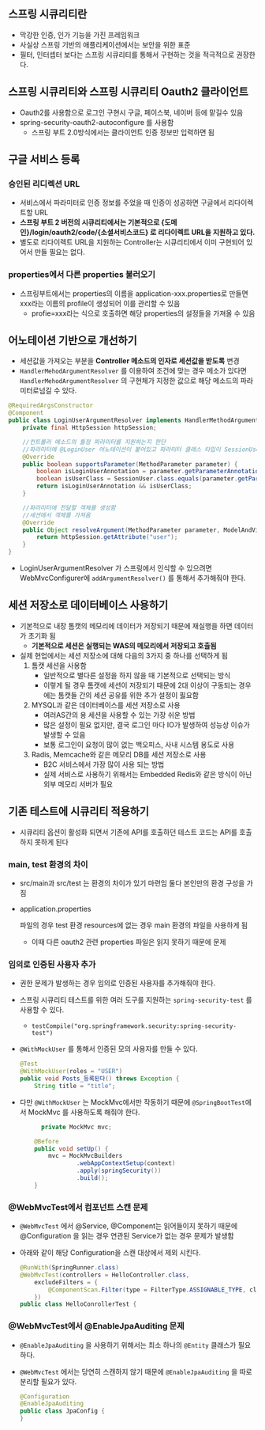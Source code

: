 ## 스프링 시큐리티란

- 막강한 인증, 인가 기능을 가진 프레임워크
- 사실상 스프링 기반의 애플리케이션에서는 보안을 위한 표준
- 필터, 인터셉터 보다는 스프링 시큐리티를 통해서 구현하는 것을 적극적으로 권장한다.

## 스프링 시큐리티와 스프링 시큐리티 Oauth2 클라이언트

- Oauth2를 사용함으로 로그인 구현시 구글, 페이스북, 네이버 등에 맡길수 있음
- spring-security-oauth2-autoconfigure 를 사용함
  - 스프링 부트 2.0방식에서는 클라이언트 인증 정보만 입력하면 됨

## 구글 서비스 등록

### 승인된 리디렉션 URL

- 서비스에서 파라미터로 인증 정보를 주었을 때 인증이 성공하면 구글에서 리다이렉트할 URL
- **스프링 부트 2 버전의 시큐리티에서는 기본적으로 {도메인}/login/oauth2/code/{소셜서비스코드} 로 리다이렉트 URL을 지원하고 있다.**
- 별도로 리다이렉트 URL을 지원하는 Controller는 시큐리티에서 이미 구현되어 있어서 만들 필요는 없다.

### properties에서 다른 properties 불러오기

- 스프링부트에서는 properties의 이름을 application-xxx.properties로 만들면 xxx라는 이름의 profile이 생성되어 이를 관리할 수 있음
  - profie=xxx라는 식으로 호출하면 해당 properties의 설정들을 가져올 수 있음

## 어노테이션 기반으로 개선하기

- 세션값을 가져오는 부분을 **Controller 메소드의 인자로 세션값을 받도록** 변경
- `HandlerMehodArgumentResolver` 를 이용하여 조건에 맞는 경우 메소가 있다면 `HandlerMehodArgumentResolver` 의 구현체가 지정한 값으로 해당 메소드의 파라미터로넘길 수 있다.

```java
@RequiredArgsConstructor
@Component
public class LoginUserArgumentResolver implements HandlerMethodArgumentResolver {
    private final HttpSession httpSession;

    //컨트롤러 메소드의 틀정 파라미터를 지원하는지 판단
    //파라미터에 @LoginUser 어노테이션이 붙어있고 파라미터 클래스 타입이 SessionUser.class인 경우 ture를 반환
    @Override
    public boolean supportsParameter(MethodParameter parameter) {
        boolean isLoginUserAnnotation = parameter.getParameterAnnotation(LoginUser.class) != null;
        boolean isUserClass = SessionUser.class.equals(parameter.getParameterType());
        return isLoginUserAnnotation && isUserClass;
    }

    //파라미터에 전달할 객체를 생성함
    //세션에서 객체를 가져옴
    @Override
    public Object resolveArgument(MethodParameter parameter, ModelAndViewContainer mavContainer, NativeWebRequest webRequest, WebDataBinderFactory binderFactory) throws Exception {
        return httpSession.getAttribute("user");
    }
}
```

- LoginUserArgumentResolver 가 스프링에서 인식할 수 있으려면 WebMvcConfigurer에 `addArgumentResolver()` 를 통해서 추가해줘야 한다.

## 세션 저장소로 데이터베이스 사용하기

- 기본적으로 내장 톰캣의 메모리에 데이터가 저장되기 때문에 재실행을 하면 데이터가 초기화 됨
  - **기본적으로 세션은 실행되는 WAS의 메모리에서 저장되고 호출됨**
- 실제 현업에서는 세션 저장소에 대해 다음의 3가지 중 하나를 선택하게 됨
  1. 톰캣 세션을 사용함
     - 일반적으로 별다른 설정을 하지 않을 때 기본적으로 선택되는 방식
     - 이렇게 될 경우 톰캣에 세션이 저장되기 때문에 2대 이상이 구동되는 경우에는 톰캣들 간의 세션 공유를 위한 추가 설정이 핋요함
  2. MYSQL과 같은 데이터베이스를 세션 저장소로 사용
     - 여러AS간의 용 세션을 사용할 수 있는 가장 쉬운 방법
     - 많은 설정이 필요 없지만, 결국 로그인 마다 IO가 발생하여 성능상 이슈가 발생할 수 있음
     - 보통 로그인이 요청이 많이 없는 백오피스, 사내 시스템 용도로 사용
  3. Radis, Memcache와 같은 메모리 DB를 세션 저장소로 사용
     - B2C 서비스에서 가장 많이 사용 되는 방법
     - 실제 서비스로 사용하기 위해서는 Embedded Redis와 같은 방식이 아닌 외부 메모리 서버가 필요

## 기존 테스트에 시큐리티 적용하기

- 시큐리티 옵션이 활성화 되면서 기존에 API를 호출하던 테스트 코드는 API를 호출하지 못하게 된다

### main, test 환경의 차이

- src/main과 src/test 는 환경의 차이가 있기 마련임 둘다 본인만의 환경 구성을 가짐

- application.properties

   파일의 경우 test 환경 resources에 없는 경우 main 환경의 파일을 사용하게 됨

  - 이때 다른 oauth2 관련 properties 파일은 읽지 못하기 때문에 문제

### 임의로 인증된 사용자 추가

- 권한 문제가 발생하는 경우 임의로 인증된 사용자를 추가해줘야 한다.

- 스프링 시큐리티 테스트를 위한 여러 도구를 지원하는 `spring-security-test` 를 사용할 수 있다.

  - `testCompile("org.springframework.security:spring-security-test")`

- `@WithMockUser` 를 통해서 인증된 모의 사용자를 만들 수 있다.

  ```java
  @Test
  @WithMockUser(roles = "USER")
  public void Posts_등록된다() throws Exception {
      String title = "title";
  ```

- 다만 `@WithMockUser`  는 MockMvc에서만 작동하기 때문에 `@SpringBootTest`에서 MockMvc 를 사용하도록 해줘야 한다.

  ```java
  		private MockMvc mvc;
  
      @Before
      public void setUp() {
          mvc = MockMvcBuilders
                  .webAppContextSetup(context)
                  .apply(springSecurity())
                  .build();
      }
  ```

### @WebMvcTest에서 컴포넌트 스캔 문제

- `@WebMvcTest` 에서 @Service, @Component는 읽어들이지 못하기 때문에 @Configuration 을 읽는 경우 연관된 Service가 없는 경우 문제가 발생함

- 아래와 같이 해당 Configuration을 스캔 대상에서 제외 시킨다.

  ```java
  @RunWith(SpringRunner.class)
  @WebMvcTest(controllers = HelloController.class,
      excludeFilters = {
          @ComponentScan.Filter(type = FilterType.ASSIGNABLE_TYPE, classes = SecurityConfig.class)
      })
  public class HelloConrollerTest {
  ```

### @WebMvcTest에서 @EnableJpaAuditing 문제

- `@EnableJpaAuditing` 을 사용하기 위해서는 최소 하나의 `@Entity` 클래스가 필요하다.

- `@WebMvcTest` 에서는 당연히 스캔하지 않기 때문에 `@EnableJpaAuditing` 을 따로 분리할 필요가 있다.

  ```java
  @Configuration
  @EnableJpaAuditing
  public class JpaConfig {
  }
  ```